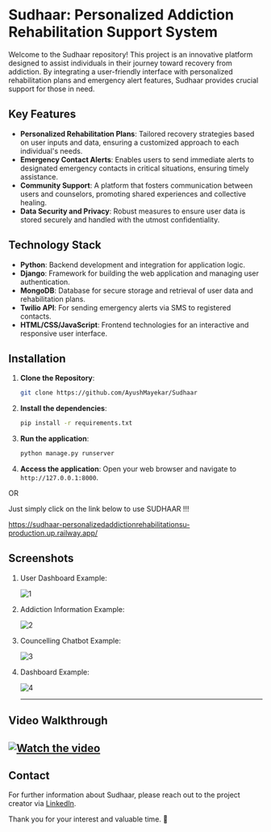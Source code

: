 # Sudhaar: Personalized Addiction Rehabilitation Support System

Welcome to the Sudhaar repository! This project is an innovative platform designed to assist individuals in their journey toward recovery from addiction. By integrating a user-friendly interface with personalized rehabilitation plans and emergency alert features, Sudhaar provides crucial support for those in need.

## Key Features

- **Personalized Rehabilitation Plans**: Tailored recovery strategies based on user inputs and data, ensuring a customized approach to each individual's needs.
- **Emergency Contact Alerts**: Enables users to send immediate alerts to designated emergency contacts in critical situations, ensuring timely assistance.
- **Community Support**: A platform that fosters communication between users and counselors, promoting shared experiences and collective healing.
- **Data Security and Privacy**: Robust measures to ensure user data is stored securely and handled with the utmost confidentiality.

## Technology Stack

- **Python**: Backend development and integration for application logic.
- **Django**: Framework for building the web application and managing user authentication.
- **MongoDB**: Database for secure storage and retrieval of user data and rehabilitation plans.
- **Twilio API**: For sending emergency alerts via SMS to registered contacts.
- **HTML/CSS/JavaScript**: Frontend technologies for an interactive and responsive user interface.

## Installation

1. **Clone the Repository**:

   ```sh
   git clone https://github.com/AyushMayekar/Sudhaar
   ```

2. **Install the dependencies**:

   ```sh
   pip install -r requirements.txt
   ```

3. **Run the application**:

   ```sh
   python manage.py runserver
   ```

4. **Access the application**: Open your web browser and navigate to `http://127.0.0.1:8000`.

OR 

Just simply click on the link below to use SUDHAAR !!!

https://sudhaar-personalizedaddictionrehabilitationsu-production.up.railway.app/

## Screenshots

1. User Dashboard Example:
 
   ![1](https://github.com/AyushMayekar/Sudhaar/blob/main/SS1.png)

2. Addiction Information  Example:

   ![2](https://github.com/AyushMayekar/Sudhaar/blob/main/SS2.png)

3. Councelling Chatbot Example:

   ![3](https://github.com/AyushMayekar/Sudhaar/blob/main/SS3.png)

4. Dashboard Example:

   ![4](https://github.com/AyushMayekar/Sudhaar/blob/main/SS4.png)

   ---

## Video Walkthrough

[![Watch the video](https://img.youtube.com/vi/tQBZpP6WyXs/maxresdefault.jpg)](https://youtu.be/tQBZpP6WyXs)
---

## Contact

For further information about Sudhaar, please reach out to the project creator via [LinkedIn](https://www.linkedin.com/in/ayush-mayekar-b9b883284).

Thank you for your interest and valuable time. 🤝
